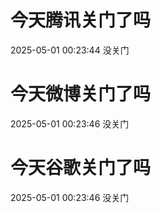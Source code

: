 # 今天腾讯关门了吗

2025-05-01 00:23:44 没关门

# 今天微博关门了吗

2025-05-01 00:23:46 没关门

# 今天谷歌关门了吗

2025-05-01 00:23:46 没关门


